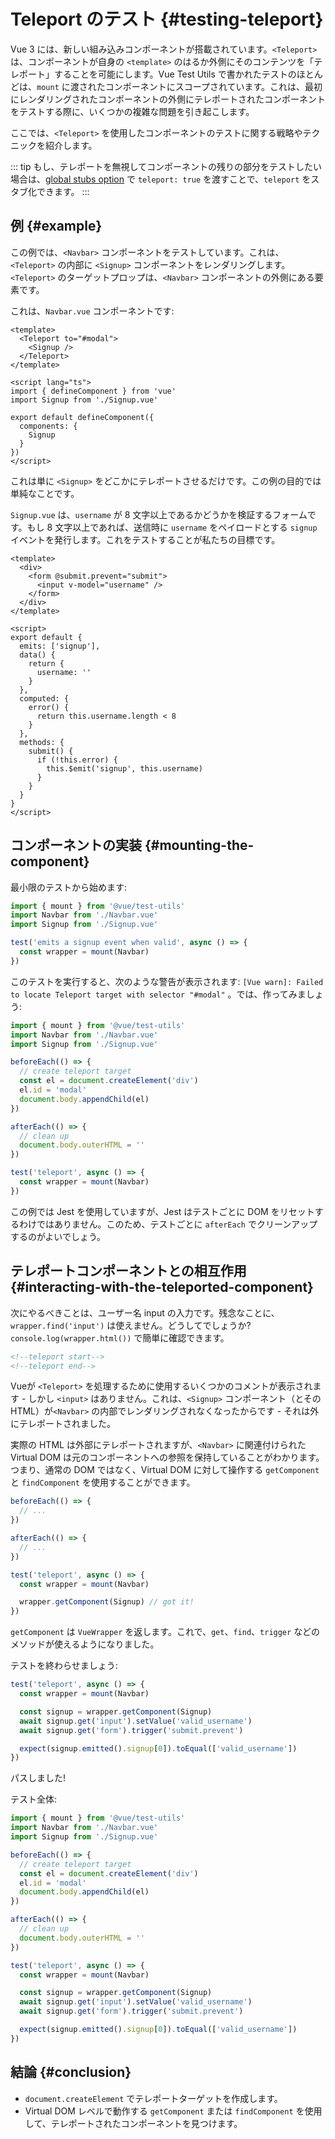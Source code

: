 # Teleport のテスト {#testing-teleport}

Vue 3 には、新しい組み込みコンポーネントが搭載されています。`<Teleport>` は、コンポーネントが自身の `<template>` のはるか外側にそのコンテンツを「テレポート」することを可能にします。Vue Test Utils で書かれたテストのほとんどは、`mount` に渡されたコンポーネントにスコープされています。これは、最初にレンダリングされたコンポーネントの外側にテレポートされたコンポーネントをテストする際に、いくつかの複雑な問題を引き起こします。

ここでは、`<Teleport>` を使用したコンポーネントのテストに関する戦略やテクニックを紹介します。

::: tip
もし、テレポートを無視してコンポーネントの残りの部分をテストしたい場合は、[global stubs option](../../api/#global-stubs) で `teleport: true` を渡すことで、`teleport` をスタブ化できます。
:::

## 例 {#example}

この例では、`<Navbar>` コンポーネントをテストしています。これは、`<Teleport>` の内部に `<Signup>` コンポーネントをレンダリングします。`<Teleport>` のターゲットプロップは、`<Navbar>` コンポーネントの外側にある要素です。

これは、`Navbar.vue` コンポーネントです:

```vue
<template>
  <Teleport to="#modal">
    <Signup />
  </Teleport>
</template>

<script lang="ts">
import { defineComponent } from 'vue'
import Signup from './Signup.vue'

export default defineComponent({
  components: {
    Signup
  }
})
</script>
```

これは単に `<Signup>` をどこかにテレポートさせるだけです。この例の目的では単純なことです。

`Signup.vue` は、`username` が 8 文字以上であるかどうかを検証するフォームです。もし 8 文字以上であれば、送信時に `username` をペイロードとする `signup` イベントを発行します。これをテストすることが私たちの目標です。

```vue
<template>
  <div>
    <form @submit.prevent="submit">
      <input v-model="username" />
    </form>
  </div>
</template>

<script>
export default {
  emits: ['signup'],
  data() {
    return {
      username: ''
    }
  },
  computed: {
    error() {
      return this.username.length < 8
    }
  },
  methods: {
    submit() {
      if (!this.error) {
        this.$emit('signup', this.username)
      }
    }
  }
}
</script>
```

## コンポーネントの実装 {#mounting-the-component}

最小限のテストから始めます:

```ts
import { mount } from '@vue/test-utils'
import Navbar from './Navbar.vue'
import Signup from './Signup.vue'

test('emits a signup event when valid', async () => {
  const wrapper = mount(Navbar)
})
```

このテストを実行すると、次のような警告が表示されます: `[Vue warn]: Failed to locate Teleport target with selector "#modal"` 。では、作ってみましょう:

```ts {5-15}
import { mount } from '@vue/test-utils'
import Navbar from './Navbar.vue'
import Signup from './Signup.vue'

beforeEach(() => {
  // create teleport target
  const el = document.createElement('div')
  el.id = 'modal'
  document.body.appendChild(el)
})

afterEach(() => {
  // clean up
  document.body.outerHTML = ''
})

test('teleport', async () => {
  const wrapper = mount(Navbar)
})
```

この例では Jest を使用していますが、Jest はテストごとに DOM をリセットするわけではありません。このため、テストごとに `afterEach` でクリーンアップするのがよいでしょう。

## テレポートコンポーネントとの相互作用 {#interacting-with-the-teleported-component}

次にやるべきことは、ユーザー名 input の入力です。残念なことに、`wrapper.find('input')` は使えません。どうしてでしょうか? `console.log(wrapper.html())` で簡単に確認できます。

```html
<!--teleport start-->
<!--teleport end-->
```

Vueが `<Teleport>` を処理するために使用するいくつかのコメントが表示されます - しかし `<input>` はありません。これは、`<Signup>` コンポーネント（とその HTML）が`<Navbar>` の内部でレンダリングされなくなったからです - それは外にテレポートされました。

実際の HTML は外部にテレポートされますが、`<Navbar>` に関連付けられた Virtual DOM は元のコンポーネントへの参照を保持していることがわかります。つまり、通常の DOM ではなく、Virtual DOM に対して操作する `getComponent` と `findComponent` を使用することができます。

```ts {12}
beforeEach(() => {
  // ...
})

afterEach(() => {
  // ...
})

test('teleport', async () => {
  const wrapper = mount(Navbar)

  wrapper.getComponent(Signup) // got it!
})
```

`getComponent` は `VueWrapper` を返します。これで、`get`、`find`、`trigger` などのメソッドが使えるようになりました。

テストを終わらせましょう:

```ts {4-8}
test('teleport', async () => {
  const wrapper = mount(Navbar)

  const signup = wrapper.getComponent(Signup)
  await signup.get('input').setValue('valid_username')
  await signup.get('form').trigger('submit.prevent')

  expect(signup.emitted().signup[0]).toEqual(['valid_username'])
})
```

パスしました!

テスト全体:

```ts
import { mount } from '@vue/test-utils'
import Navbar from './Navbar.vue'
import Signup from './Signup.vue'

beforeEach(() => {
  // create teleport target
  const el = document.createElement('div')
  el.id = 'modal'
  document.body.appendChild(el)
})

afterEach(() => {
  // clean up
  document.body.outerHTML = ''
})

test('teleport', async () => {
  const wrapper = mount(Navbar)

  const signup = wrapper.getComponent(Signup)
  await signup.get('input').setValue('valid_username')
  await signup.get('form').trigger('submit.prevent')

  expect(signup.emitted().signup[0]).toEqual(['valid_username'])
})
```

## 結論 {#conclusion}

- `document.createElement` でテレポートターゲットを作成します。
- Virtual DOM レベルで動作する `getComponent` または `findComponent` を使用して、テレポートされたコンポーネントを見つけます。
